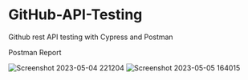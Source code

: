 # GitHub-API-Testing

Github rest API testing with Cypress and Postman

Postman Report

![Screenshot 2023-05-04 221204](https://github.com/devendra684/MX-Player/assets/100137935/695cb23a-5a57-4aa5-b8bf-744b12900980)
![Screenshot 2023-05-05 164015](https://github.com/devendra684/MX-Player/assets/100137935/f5f0fa0f-6a07-4085-ade3-215d068f3c6c)

